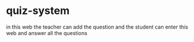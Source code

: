 # quiz-system
in this web the teacher can add the question and the student can enter this web and answer all the questions
